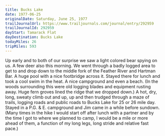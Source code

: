 ```yaml
---
title: Bucks Lake
date: 1977-06-25
originalDate: Saturday, June 25, 1977
trailJournalUrl: https://www.trailjournals.com/journal/entry/292959
trailJournalId: 292959
dayStart: Tamarack Flat
dayDestination: Bucks Lake
todayMiles: 26
tripMiles: 593
---
```

Up early and to both of our surprise we saw a light colored bear spying on us. A few deer also this morning. We went through a badly logged area to get to and drop down to the middle fork of the Feather River and Hartman Bar. A huge pool with a nice footbridge across it. Stayed there for lunch and took a cool swim in the heat. A nice campground and even a beach. (In the woods surrounding this were old logging blades and equipment rusting away. Huge fern groves lined the ridge that we dropped down.) A hot, dry, long, sweaty climb out and up, up and then trudged through a maze of trails, logging roads and public roads to Bucks Lake for 25 or 26 mile day. Stayed in a P.G. & E. campground and Jim came in a while before sundown. (Many times in the hike I would start off after lunch with a partner and by the time I got to where we planned to camp, I would be a mile or more ahead of them, a function of my long legs, long stride and relative fast pace.)

